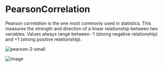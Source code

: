 # PearsonCorrelation
Pearson correlation is the one most commonly used in statistics. This measures the strength and direction of a linear relationship between two variables. Values always range between -1 (strong negative relationship) and +1 (strong positive relationship).


![pearson-2-small](https://user-images.githubusercontent.com/53394560/137621254-9bd110ff-2bbb-403b-9d69-cb318acef325.png)

![image](https://github.com/MsAnamtaKhan/PearsonCorrelation/assets/53394560/a0c58948-f23c-4c94-a538-3bfc47390150)



